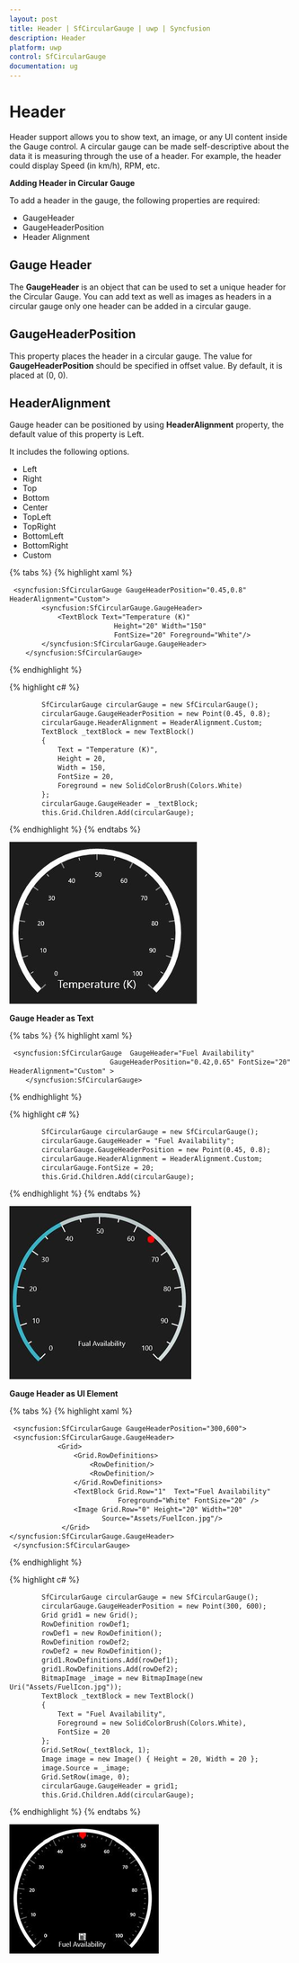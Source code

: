 ```yaml
---
layout: post
title: Header | SfCircularGauge | uwp | Syncfusion
description: Header
platform: uwp
control: SfCircularGauge
documentation: ug
---
```


# Header 

Header support allows you to show text, an image, or any UI content inside the Gauge control. A circular gauge can be made self-descriptive about the data it is measuring through the use of a header. For example, the header could display Speed (in km/h), RPM, etc.

**Adding Header in Circular Gauge**

To add a header in the gauge, the following properties are required:

* GaugeHeader
* GaugeHeaderPosition
* Header Alignment

## Gauge Header

The **GaugeHeader** is an object that can be used to set a unique header for the Circular Gauge. You can add text as well as images as headers in a circular gauge only one header can be added in a circular gauge.

## GaugeHeaderPosition

This property places the header in a circular gauge. The value for **GaugeHeaderPosition** should be specified in offset value. By default, it is placed at (0, 0).

## HeaderAlignment

Gauge header can be positioned by using **HeaderAlignment** property, the default value of this property is Left.

It includes the following options.

* Left
* Right
* Top
* Bottom
* Center
* TopLeft
* TopRight
* BottomLeft
* BottomRight
* Custom


{% tabs %}
{% highlight xaml %}

     <syncfusion:SfCircularGauge GaugeHeaderPosition="0.45,0.8" HeaderAlignment="Custom">
            <syncfusion:SfCircularGauge.GaugeHeader>
                <TextBlock Text="Temperature (K)" 
                              Height="20" Width="150" 
                              FontSize="20" Foreground="White"/>
            </syncfusion:SfCircularGauge.GaugeHeader>
        </syncfusion:SfCircularGauge>

{% endhighlight %}

{% highlight c# %}

            SfCircularGauge circularGauge = new SfCircularGauge();
            circularGauge.GaugeHeaderPosition = new Point(0.45, 0.8);
            circularGauge.HeaderAlignment = HeaderAlignment.Custom;
            TextBlock _textBlock = new TextBlock()
            {
                Text = "Temperature (K)",
                Height = 20,
                Width = 150,
                FontSize = 20,
                Foreground = new SolidColorBrush(Colors.White)
            };
            circularGauge.GaugeHeader = _textBlock;
            this.Grid.Children.Add(circularGauge);

{% endhighlight %}
{% endtabs %}

![](Header_images/Header_img1.jpeg)


**Gauge Header as Text**

{% tabs %}
{% highlight xaml %}

     <syncfusion:SfCircularGauge  GaugeHeader="Fuel Availability"  
                             GaugeHeaderPosition="0.42,0.65" FontSize="20"  HeaderAlignment="Custom" >
        </syncfusion:SfCircularGauge>
        
{% endhighlight %}

{% highlight c# %}

            SfCircularGauge circularGauge = new SfCircularGauge();
            circularGauge.GaugeHeader = "Fuel Availability";
            circularGauge.GaugeHeaderPosition = new Point(0.45, 0.8);
            circularGauge.HeaderAlignment = HeaderAlignment.Custom;
            circularGauge.FontSize = 20;
            this.Grid.Children.Add(circularGauge);

{% endhighlight %}
{% endtabs %}

![](Header_images/Header_img2.jpeg)

**Gauge Header as UI Element** 

{% tabs %}
{% highlight xaml %}

     <syncfusion:SfCircularGauge GaugeHeaderPosition="300,600">
     <syncfusion:SfCircularGauge.GaugeHeader>
                <Grid>
                    <Grid.RowDefinitions>
                        <RowDefinition/>
                        <RowDefinition/>
                    </Grid.RowDefinitions>
                    <TextBlock Grid.Row="1"  Text="Fuel Availability" 
                               Foreground="White" FontSize="20" />
                    <Image Grid.Row="0" Height="20" Width="20"  
                           Source="Assets/FuelIcon.jpg"/>
                 </Grid>
    </syncfusion:SfCircularGauge.GaugeHeader>
     </syncfusion:SfCircularGauge>

{% endhighlight %}

{% highlight c# %}

            SfCircularGauge circularGauge = new SfCircularGauge();
            circularGauge.GaugeHeaderPosition = new Point(300, 600);
            Grid grid1 = new Grid();
            RowDefinition rowDef1;
            rowDef1 = new RowDefinition();
            RowDefinition rowDef2;
            rowDef2 = new RowDefinition();
            grid1.RowDefinitions.Add(rowDef1);
            grid1.RowDefinitions.Add(rowDef2);
            BitmapImage _image = new BitmapImage(new Uri("Assets/FuelIcon.jpg"));
            TextBlock _textBlock = new TextBlock()
            {
                Text = "Fuel Availability",
                Foreground = new SolidColorBrush(Colors.White),
                FontSize = 20
            };
            Grid.SetRow(_textBlock, 1);
            Image image = new Image() { Height = 20, Width = 20 };
            image.Source = _image;
            Grid.SetRow(image, 0);
            circularGauge.GaugeHeader = grid1;
            this.Grid.Children.Add(circularGauge);

{% endhighlight %}
{% endtabs %}

![](Header_images/Header_img3.jpeg)
